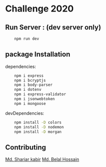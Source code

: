 # Challenge 2020

## Run Server : (dev server only)

```bash
    npm run dev
```

## package Installation

dependencies:

```bash
    npm i express
    npm i bcryptjs
	npm i body-parser
	npm i dotenv
	npm i express-validator
	npm i jsonwebtoken
	npm i mongoose
```

devDependencies:

```bash
	npm install -D colors
	npm install -D nodemon
	npm install -D morgan
```

## Contributing

[Md. Shariar kabir](https://github.com/codezerro)
[Md. Belal Hossain](https://github.com/belal-bh)
